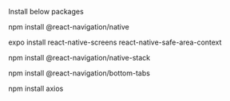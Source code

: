 Install below packages

npm install @react-navigation/native

expo install react-native-screens react-native-safe-area-context

npm install @react-navigation/native-stack  

npm install @react-navigation/bottom-tabs      

npm install axios

